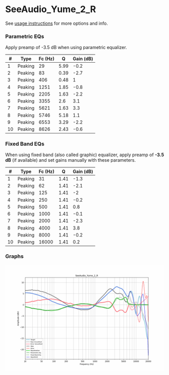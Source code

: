# SeeAudio_Yume_2_R
See [usage instructions](https://github.com/jaakkopasanen/AutoEq#usage) for more options and info.

### Parametric EQs
Apply preamp of -3.5 dB when using parametric equalizer.

|   # | Type    |   Fc (Hz) |    Q |   Gain (dB) |
|-----|---------|-----------|------|-------------|
|   1 | Peaking |        29 | 5.99 |        -0.2 |
|   2 | Peaking |        83 | 0.39 |        -2.7 |
|   3 | Peaking |       406 | 0.48 |         1   |
|   4 | Peaking |      1251 | 1.85 |        -0.8 |
|   5 | Peaking |      2205 | 1.63 |        -2.2 |
|   6 | Peaking |      3355 | 2.6  |         3.1 |
|   7 | Peaking |      5621 | 1.63 |         3.3 |
|   8 | Peaking |      5746 | 5.18 |         1.1 |
|   9 | Peaking |      6553 | 3.29 |        -2.2 |
|  10 | Peaking |      8626 | 2.43 |        -0.6 |

### Fixed Band EQs
When using fixed band (also called graphic) equalizer, apply preamp of **-3.5 dB** (if available) and set gains manually with these parameters.

|   # | Type    |   Fc (Hz) |    Q |   Gain (dB) |
|-----|---------|-----------|------|-------------|
|   1 | Peaking |        31 | 1.41 |        -1.3 |
|   2 | Peaking |        62 | 1.41 |        -2.1 |
|   3 | Peaking |       125 | 1.41 |        -2   |
|   4 | Peaking |       250 | 1.41 |        -0.2 |
|   5 | Peaking |       500 | 1.41 |         0.8 |
|   6 | Peaking |      1000 | 1.41 |        -0.1 |
|   7 | Peaking |      2000 | 1.41 |        -2.3 |
|   8 | Peaking |      4000 | 1.41 |         3.8 |
|   9 | Peaking |      8000 | 1.41 |        -0.2 |
|  10 | Peaking |     16000 | 1.41 |         0.2 |

### Graphs
![](./SeeAudio_Yume_2_R.png)
